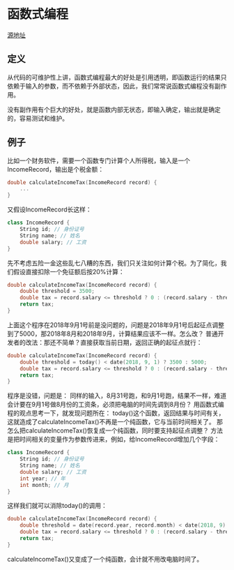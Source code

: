 # 函数式编程
[源地址](https://www.liaoxuefeng.com/article/1260118907809920)
## 定义
从代码的可维护性上讲，函数式编程最大的好处是引用透明，即函数运行的结果只依赖于输入的参数，而不依赖于外部状态，因此，我们常常说函数式编程没有副作用。

没有副作用有个巨大的好处，就是函数内部无状态，即输入确定，输出就是确定的，容易测试和维护。

## 例子
比如一个财务软件，需要一个函数专门计算个人所得税，输入是一个IncomeRecord，输出是个税金额：
``` C++
double calculateIncomeTax(IncomeRecord record) {
    ...
}
```
又假设IncomeRecord长这样：
``` C++
class IncomeRecord {
    String id; // 身份证号
    String name; // 姓名
    double salary; // 工资
}
```
先不考虑五险一金这些乱七八糟的东西，我们只关注如何计算个税。为了简化，我们假设直接扣除一个免征额后按20%计算：
``` C++
double calculateIncomeTax(IncomeRecord record) {
    double threshold = 3500;
    double tax = record.salary <= threshold ? 0 : (record.salary - threshold) * 0.2;
    return tax;
}
```
上面这个程序在2018年9月1号前是没问题的，问题是2018年9月1号后起征点调整到了5000，那2018年8月和2018年9月，计算结果应该不一样。怎么改？
普通开发者的改法：那还不简单？直接获取当前日期，返回正确的起征点就行：
``` C++
double calculateIncomeTax(IncomeRecord record) {
    double threshold = today() < date(2018, 9, 1) ? 3500 : 5000;
    double tax = record.salary <= threshold ? 0 : (record.salary - threshold) * 0.2;
    return tax;
}
```
程序是没错，问题是：
同样的输入，8月31号跑，和9月1号跑，结果不一样，难道会计要在9月1号做8月份的工资条，必须把电脑的时间先调到8月份？
用函数式编程的观点思考一下，就发现问题所在：
today()这个函数，返回结果与时间有关，这就造成了calculateIncomeTax()不再是一个纯函数，它与当前时间相关了。
那怎么把calculateIncomeTax()恢复成一个纯函数，同时要支持起征点调整？
方法是把时间相关的变量作为参数传进来，例如，给IncomeRecord增加几个字段：
``` C++
class IncomeRecord {
    String id; // 身份证号
    String name; // 姓名
    double salary; // 工资
    int year; // 年
    int month; // 月
}
```
这样我们就可以消除today()的调用：
``` C++
double calculateIncomeTax(IncomeRecord record) {
    double threshold = date(record.year, record.month) < date(2018, 9) ? 3500 : 5000;
    double tax = record.salary <= threshold ? 0 : (record.salary - threshold) * 0.2;
    return tax;
}
```
calculateIncomeTax()又变成了一个纯函数，会计就不用改电脑时间了。